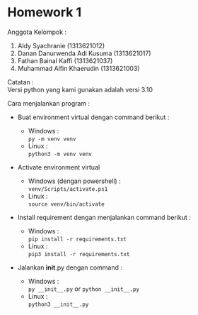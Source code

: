 # Homework 1

Anggota Kelompok : 
1. Aldy Syachranie (1313621012)
2. Danan Danurwenda Adi Kusuma (1313621017)
3. Fathan Bainal Kaffi (1313621037)
4. Muhammad Alfin Khaerudin (1313621003)

Catatan : <br>
Versi python yang kami gunakan adalah versi 3.10

Cara menjalankan program : 
- Buat environment virtual dengan command berikut :
    - Windows : <br>
    ```py -m venv venv``` 
    - Linux : <br>
    ```python3 -m venv venv```

- Activate environment virtual 
    - Windows (dengan powershell) : <br>
    ```venv/Scripts/activate.ps1```
    - Linux : <br>
    ```source venv/bin/activate```

- Install requirement dengan menjalankan command berikut : <br>
    - Windows : <br>
    ```pip install -r requirements.txt```
    - Linux : <br>
    ```pip3 install -r requirements.txt```

- Jalankan __init__.py dengan command : <br>
    - Windows : <br>
    ```py __init__.py``` or ```python __init__.py```
    - Linux : <br>
    ```python3 __init__.py```
